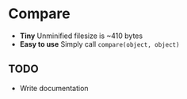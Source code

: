 # Compare
* **Tiny** Unminified filesize is ~410 bytes
* **Easy to use** Simply call `compare(object, object)`

## TODO
* Write documentation